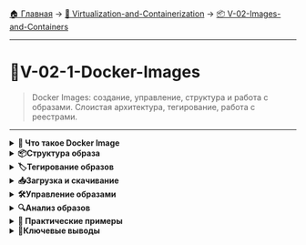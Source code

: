 [🏠 Главная](../../README.md) → [🐳 Virtualization-and-Containerization](../../README.md#-virtualization-and-containerization) → [📦 V-02-Images-and-Containers](../../README.md#-v-02-images-and-containers)

---

# 🐳V-02-1-Docker-Images
> Docker Images: создание, управление, структура и работа с образами. Слоистая архитектура, тегирование, работа с реестрами.

---

<details>
<summary><b>🎯 Что такое Docker Image</b></summary>

---

### Основные понятия

```text
# Docker Image - неизменяемый шаблон для создания контейнеров

┌─────────────────────────────────┐
│        Docker Image             │
│        (nginx:latest)           │
├─────────────────────────────────┤
│  Read-only слои                 │
│  +───────────────────────────+  │
│  │    App & Config           │ ← Layer 4
│  +───────────────────────────+  │
│  │    Dependencies           │ ← Layer 3  
│  +───────────────────────────+  │
│  │    Runtime Environment    │ ← Layer 2
│  +───────────────────────────+  │
│  │    Base OS                │ ← Layer 1
│  +───────────────────────────+  │
└─────────────────────────────────┘
```

**Ключевые характеристики:**
- ✅ **Immutable** - неизменяемые после создания
- ✅ **Слоистые** - состоят из read-only слоев
- ✅ **Версионность** - теги для разных версий
- ✅ **Портативные** - работают везде, где есть Docker

### Аналогия с программированием

```text
Класс (Image) → Экземпляр класса (Container)
    ↓                    ↓
Шаблон              Запущенный процесс
```

---

</details>

<details>
<summary><b>📦Структура образа</b></summary>

---

### Слоистая архитектура

```text
# Каждый слой - это изменение файловой системы

┌─────────────────┐
│   Контейнер     │
│   (read-write)  │ ← Read-write слой
├─────────────────┤
│   Слой: config  │ ← Read-only
├─────────────────┤
│   Слой: app     │ ← Read-only  
├─────────────────┤
│   Слой: deps    │ ← Read-only
├─────────────────┤
│   Слой: base    │ ← Read-only
└─────────────────┘
```

**Преимущества слоев:**
- 🚀 **Эффективное хранение** - общие слои переиспользуются
- ⚡ **Быстрая загрузка** - скачиваются только отсутствующие слои
- 🔄 **Кэширование сборки** - неизмененные слои не пересобираются

### Просмотр слоев образа

```bash
# Просмотр истории образа (слои)
docker image history nginx:latest

# Детальная информация об образе
docker image inspect nginx:latest

# Просмотр размера образов
docker image ls
```

---

</details>

<details>
<summary><b>🏷️Тегирование образов</b></summary>

---

### Синтаксис тегов

```bash
# Формат имени образа:
[registry/][username/]name:tag

Примеры:
nginx:latest                    # Официальный образ
nginx:1.21-alpine              # Конкретная версия
mycompany/app:v1.2.3          # Кастомный образ
localhost:5000/myapp:dev       # Локальный registry
```

### Работа с тегами

```bash
# Скачать образ с тегом
docker pull nginx:1.21-alpine

# Тегирование существующего образа
docker tag nginx:latest my-nginx:v1

# Просмотр всех тегов образа
docker image ls nginx

# Поиск тегов в Docker Hub
docker search nginx --filter is-official=true
```

### Best Practices тегирования

```text
✅Используйте семантическое версионирование: v1.2.3
✅Тег latest для последней стабильной версии  
✅Указывайте конкретные версии для production
✅Используйте теги для разных окружений: dev, staging, prod
```

---

</details>

<details>
<summary><b>📥Загрузка и скачивание</b></summary>

---

### Работа с Docker Hub

```bash
# Скачать образ из registry
docker pull nginx:latest

# Загрузить образ в registry
docker push myusername/myapp:v1.0

# Войти в Docker Hub
docker login

# Выйти из Docker Hub
docker logout

# Скачать все теги образа
docker pull --all-tags nginx
```

### Локальные registry

```bash
# Запуск локального registry
docker run -d -p 5000:5000 --name registry registry:2

# Тегирование для локального registry
docker tag myapp:latest localhost:5000/myapp:latest

# Загрузка в локальный registry  
docker push localhost:5000/myapp:latest

# Скачивание из локального registry
docker pull localhost:5000/myapp:latest
```

---

</details>

<details>
<summary><b>🛠️Управление образами</b></summary>

---

### Основные команды

```bash
# Просмотр локальных образов
docker image ls
docker images

# Поиск образов
docker search nginx

# Получение информации об образе
docker image inspect nginx:latest

# Удаление образа
docker image rm nginx:latest
docker rmi nginx:latest

# Принудительное удаление
docker rmi -f nginx:latest

# Очистка неиспользуемых образов
docker image prune
```

### Фильтрация образов

```bash
# Фильтрация по имени
docker image ls --filter reference="nginx*"

# Фильтрация до/после создания
docker image ls --filter "before=nginx:latest"
docker image ls --filter "since=nginx:latest"

# Фильтрация dangling образов
docker image ls --filter dangling=true

# Показать только ID образов
docker image ls -q
```

---

</details>

<details>
<summary><b>🔍Анализ образов</b></summary>

---

### Исследование содержимого

```bash
# Просмотр истории сборки
docker history nginx:latest

# Просмотр слоев в деталях
docker image inspect nginx:latest --format='{{.RootFS.Layers}}'

# Анализ размера
docker system df

# Детальный анализ образа (требуется dive)
dive nginx:latest
```

### Создание образа из контейнера

```bash
# Создать образ из запущенного контейнера
docker commit my-container my-image:latest

# С указанием автора и сообщения
docker commit -a "Your Name" -m "Added config" my-container my-image:v2
```

---

</details>

<details>
<summary><b>🚀 Практические примеры</b></summary>

---

### Работа с образами в реальных сценариях

```bash
# Сценарий 1: Миграция образа между серверами
docker save -o nginx.tar nginx:latest
# Переносим файл и загружаем:
docker load -i nginx.tar

# Сценарий 2: Экспорт/импорт
docker export my-container > container.tar
docker import container.tar my-image:imported

# Сценарий 3: Сравнение образов
docker image inspect image1 > image1.json
docker image inspect image2 > image2.json
diff image1.json image2.json
```

### Оптимизация работы с образами

```bash
# Использование .dockerignore для уменьшения размера
echo "node_modules" >> .dockerignore
echo ".git" >> .dockerignore
echo "*.log" >> .dockerignore

# Многостадийные сборки для минимизации размера
# (будет рассмотрено в Dockerfile)
```

---

</details>

<details>
<summary><b>🎯Ключевые выводы</b></summary>

---

### Основные концепции

```text
1. 📦Образы - это шаблоны для контейнеров
2. 🏗️Слоистая архитектура обеспечивает эффективность  
3. 🏷️Тегирование позволяет управлять версиями
4. 🔄Registry - централизованное хранение образов
5. 💾Локальное управление - основа workflow
```

### Best Practices

```text
✅Используйте конкретные теги версий в production
✅Регулярно очищайте неиспользуемые образы
✅Используйте .dockerignore для уменьшения размера
✅Анализируйте слои для оптимизации сборки
✅Используйте семантическое версионирование
```

---

</details>
